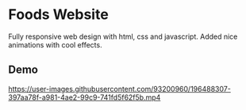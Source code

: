 # Foods Website

Fully responsive web design with html, css and javascript. Added nice animations with cool effects.


## Demo


https://user-images.githubusercontent.com/93200960/196488307-397aa78f-a981-4ae2-99c9-741fd5f62f5b.mp4

